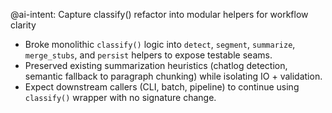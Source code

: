 @ai-intent: Capture classify() refactor into modular helpers for workflow clarity

- Broke monolithic `classify()` logic into `detect`, `segment`, `summarize`, `merge_stubs`, and `persist` helpers to expose testable seams.
- Preserved existing summarization heuristics (chatlog detection, semantic fallback to paragraph chunking) while isolating IO + validation.
- Expect downstream callers (CLI, batch, pipeline) to continue using `classify()` wrapper with no signature change.
